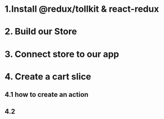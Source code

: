# 1.Install @redux/tollkit & react-redux

# 2. Build our Store

# 3. Connect store to our app

# 4. Create a cart slice

## 4.1 how to create an action

## 4.2
